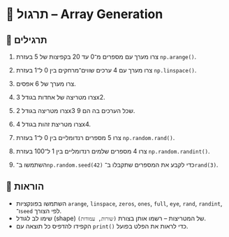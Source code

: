 # 📘 תרגול – Array Generation

## 🧪 תרגילים

1. צרו מערך עם מספרים מ־0 עד 20 בקפיצות של 5 בעזרת `np.arange()`.

2. צרו מערך עם 4 ערכים שווים־מרחקים בין 0 ל־1 בעזרת `np.linspace()`.

3. צרו מערך של 6 אפסים.

4. צרו מטריצה של אחדות בגודל 3x2.

5. צרו מטריצה בגודל 2x3 שכל הערכים בה הם 9.

6. צרו מטריצת זהות בגודל 4x4.

7. צרו 5 מספרים רנדומליים בין 0 ל־1 בעזרת `np.random.rand()`.

8. צרו 4 מספרים שלמים רנדומליים בין 1 ל־100 בעזרת `np.random.randint()`.

9. השתמשו ב־`np.random.seed(42)` כדי לקבע את המספרים שתקבלו ב־`rand(3)`.

## 📌 הוראות

- השתמשו בפונקציות `arange`, `linspace`, `zeros`, `ones`, `full`, `eye`, `rand`, `randint`, ו־`seed` לפי הצורך.
- שימו לב לגודל (shape) של המטריצות – רשמו אותן בצורת `(שורות, עמודות)`.
- הקפידו להדפיס כל תוצאה עם `print()` כדי לראות את הפלט בפועל.
